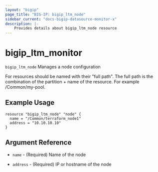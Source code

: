```yaml
---
layout: "bigip"
page_title: "BIG-IP: bigip_ltm_node"
sidebar_current: "docs-bigip-datasource-monitor-x"
description: |-
    Provides details about bigip_ltm_node resource
---
```


# bigip\_ltm\_monitor

`bigip_ltm_node` Manages a node configuration

For resources should be named with their "full path". The full path is the combination of the partition + name of the resource. For example /Common/my-pool.


## Example Usage


```hcl
resource "bigip_ltm_node" "node" {
  name = "/Common/terraform_node1"
  address = "10.10.10.10"
}

```      

## Argument Reference

* `name` - (Required) Name of the node

* `address` - (Required) IP or hostname of the node
